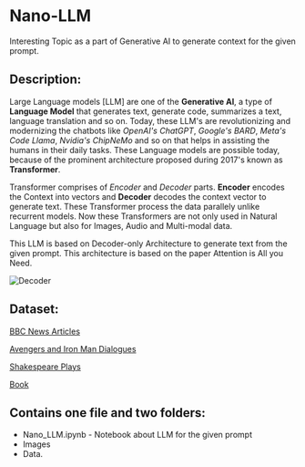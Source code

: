 # Nano-LLM
Interesting Topic as a part of Generative AI to generate context for the given prompt.

## Description:
Large Language models [LLM] are one of the **Generative AI**, a type of **Language Model** that generates text, generate code, summarizes a text, language translation and so on. Today, these LLM's are revolutionizing and modernizing the chatbots like *OpenAI's ChatGPT*, *Google's BARD*, *Meta's Code Llama*, *Nvidia's ChipNeMo* and so on that helps in assisting the humans in their daily tasks. These Language models are possible today, because of the prominent architecture proposed during 2017's known as  **Transformer**. 

Transformer comprises of *Encoder* and *Decoder* parts. **Encoder** encodes the Context into vectors and **Decoder** decodes the context vector to generate text. These Transformer process the data parallely unlike recurrent models. Now these Transformers are not only used in Natural Language but also for Images, Audio and Multi-modal data.

This LLM is based on Decoder-only Architecture to generate text from the given prompt. This architecture is based on the paper Attention is All you Need.

![Decoder](https://github.com/harishhirthi/Nano-LLM/assets/43694283/0baf6433-f9fb-4429-a526-40e39c1f49bb)

## Dataset:
[BBC News Articles](https://www.kaggle.com/datasets/pariza/bbc-news-summary)

[Avengers and Iron Man Dialogues](https://www.kaggle.com/datasets/divaxshah/avengers-and-iron-man-movies-dataset)

[Shakespeare Plays](https://www.kaggle.com/datasets/kingburrito666/shakespeare-plays)

[Book](Data/Book.txt)

## Contains one file and two folders:
* Nano_LLM.ipynb - Notebook about LLM for the given prompt
* Images
* Data.


